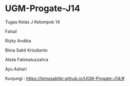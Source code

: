 # UGM-Progate-J14
Tugas Kelas J Kelompok 14

Faisal

Rizky Andika

Bima Sakti Krisdianto

Atsila Fatimatuzzahra

Ayu Ashari

Kunjungi : https://bimasaktikr.github.io/UGM-Progate-J14/#
